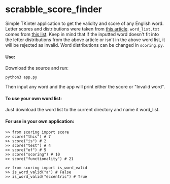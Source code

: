 # scrabble_score_finder

Simple TKinter application to get the validity and score of any English word. Letter scores and distributions were taken from [this article](https://en.wikipedia.org/wiki/Scrabble_letter_distributions). `word_list.txt` comes from [this list](http://pages.cs.wisc.edu/~o-laughl/csw15.txt). Keep in mind that if the inputted word doesn't fit into the letter distributions from the above article or isn't in the above word list, it will be rejected as invalid. Word distributions can be changed in `scoring.py`.

#### Use:
Download the source and run:
```
python3 app.py
```
Then input any word and the app will print either the score or "Invalid word".

#### To use your own word list:
Just download the word list to the current directory and name it word_list.

#### For use in your own application:
```
>> from scoring import score
>> score("this") # 7
>> score("is") # 2
>> score("test") # 4
>> score("of") # 5
>> score("scoring") # 10
>> score("functionality") # 21

>> from scoring import is_word_valid
>> is_word_valid("a") # False
>> is_word_valid("eccentric") # True
```
